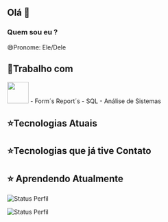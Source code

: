 ## Olá 👋

### Quem sou eu ?

😄Pronome: Ele/Dele

## 🌟Trabalho com
<img src="https://cdn.jsdelivr.net/gh/devicons/devicon@latest/icons/oracle/oracle-original.svg" width="50px"/>
- Form´s Report´s
- SQL
- Análise de Sistemas

## ⭐Tecnologias Atuais

## ⭐Tecnologias que já tive Contato

## ⭐ Aprendendo Atualmente

![Status Perfil](https://github-readme-stats.vercel.app/api?username=cleitonpecunha&show_icons=true&theme=transparent)

![Status Perfil](https://github-readme-stats.vercel.app/api?username=cleitonpecunha&hide=stars,prs,issues,contribs&show_icons=true)

